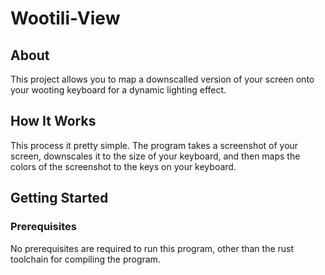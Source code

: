 # Wootili-View

## About

This project allows you to map a downscalled version of your screen onto your wooting keyboard for a dynamic lighting effect.

## How It Works

This process it pretty simple. The program takes a screenshot of your screen, downscales it to the size of your keyboard, and then maps the colors of the screenshot to the keys on your keyboard.

## Getting Started

### Prerequisites

No prerequisites are required to run this program, other than the rust toolchain for compiling the program.
